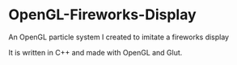 OpenGL-Fireworks-Display
========================

An OpenGL particle system I created to imitate a fireworks display

It is written in C++ and made with OpenGL and Glut.
